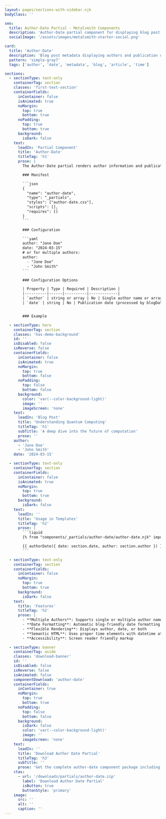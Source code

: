 ```yaml
---
layout: pages/sections-with-sidebar.njk
bodyClass: ''

seo:
  title: Author-Date Partial - Metalsmith Components
  description: 'Author-Date partial component for displaying blog post metadata with author and publication date'
  socialImage: '/assets/images/metalsmith-starter-social.png'

card:
  title: 'Author-Date'
  description: 'Blog post metadata displaying authors and publication date'
  pattern: 'simple-gray7'
  tags: ['author', 'date', 'metadata', 'blog', 'article', 'time']

sections:
  - sectionType: text-only
    containerTag: section
    classes: 'first-text-section'
    containerFields:
      inContainer: false
      isAnimated: true
      noMargin:
        top: true
        bottom: true
      noPadding:
        top: true
        bottom: true
      background:
        isDark: false
    text:
      leadIn: 'Partial Component'
      title: 'Author-Date'
      titleTag: 'h1'
      prose: |
        The Author-Date partial renders author information and publication dates for blog posts and articles. It handles both single authors and multiple co-authors, and formats dates using a blog-friendly format.

        ### Manifest

        ```json
        {
          "name": "author-date",
          "type": "_partials",
          "styles": ["author-date.css"],
          "scripts": [],
          "requires": []
        }
        ```

        ### Configuration

        ```yaml
        author: "Jane Doe"
        date: "2024-03-15"
        # or for multiple authors:
        author:
          - "Jane Doe"
          - "John Smith"
        ```

        ### Configuration Options

        | Property | Type | Required | Description |
        |----------|------|----------|-------------|
        | `author` | string or array | No | Single author name or array of names |
        | `date` | string | No | Publication date (processed by blogDate filter) |


        ### Example

  - sectionType: hero
    containerTag: section
    classes: 'has-demo-background'
    id: ''
    isDisabled: false
    isReverse: false
    containerFields:
      inContainer: false
      isAnimated: true
      noMargin:
        top: true
        bottom: false
      noPadding:
        top: false
        bottom: false
      background:
        color: 'var(--color-background-light)'
        image: ''
        imageScreen: 'none'
    text:
      leadIn: 'Blog Post'
      title: 'Understanding Quantum Computing'
      titleTag: 'h1'
      subTitle: 'A deep dive into the future of computation'
      prose: ''
    author:
      - 'Jane Doe'
      - 'John Smith'
    date: '2024-03-15'

  - sectionType: text-only
    containerTag: section
    containerFields:
      inContainer: false
      isAnimated: true
      noMargin:
        top: true
        bottom: true
      background:
        isDark: false
    text:
      leadIn: ''
      title: 'Usage in Templates'
      titleTag: 'h2'
      prose: |
        ```liquid
        {% from "components/_partials/author-date/author-date.njk" import authorDate %}

        {{ authorDate({ date: section.date, author: section.author }) }}
        ```

  - sectionType: text-only
    containerTag: section
    containerFields:
      inContainer: false
      noMargin:
        top: true
        bottom: true
      background:
        isDark: false
    text:
      title: 'Features'
      titleTag: 'h2'
      prose: |
        - **Multiple Authors**: Supports single or multiple author names
        - **Date Formatting**: Automatic blog-friendly date formatting
        - **Flexible Rendering**: Displays author, date, or both
        - **Semantic HTML**: Uses proper time elements with datetime attributes
        - **Accessibility**: Screen reader friendly markup

  - sectionType: banner
    containerTag: aside
    classes: 'download-banner'
    id: ''
    isDisabled: false
    isReverse: false
    isAnimated: false
    componentDownload: 'author-date'
    containerFields:
      inContainer: true
      noMargin:
        top: true
        bottom: true
      noPadding:
        top: false
        bottom: false
      background:
        isDark: false
        color: 'var(--color-background-light)'
        image: ''
        imageScreen: 'none'
    text:
      leadIn: ''
      title: 'Download Author Date Partial'
      titleTag: 'h3'
      subTitle: ''
      prose: 'Get the complete author-date component package including template, styles, manifest, examples, and installation script.'
    ctas:
      - url: '/downloads/partials/author-date.zip'
        label: 'Download Author Date Partial'
        isButton: true
        buttonStyle: 'primary'
    image:
      src: ''
      alt: ''
      caption: ''
---
```

